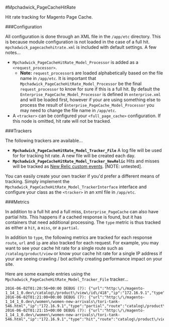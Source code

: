 #Mpchadwick_PageCacheHitRate

Hit rate tracking for Magento Page Cache.

###Configuration

All configuration is done through an XML file in the `/app/etc` directory. This is because module configuration is not loaded in the case of a full hit. `mpchadwick_pagecachehitrate.xml` is included with default settings. A few notes...

- `Mpchadwick_PageCacheHitRate_Model_Processor` is added as a `<request_processor>`.
  - **Note:** `request_processor`s are loaded alphabetically based on the file name in `/app/etc`. It is important that `Mpchadwick_PageCacheHitRate_Model_Processor` be the final `request_processor` to know for sure if this is a full hit. By default the `Enterprise_PageCache_Model_Processor` is defined in `enterprise.xml` and will be loaded first, however if your are using something else to process the result of `Enterprise_PageCache_Model_Processor` you may need to change the file name in `/app/etc`.
- A `<tracker>` can be configured your `<full_page_cache>` configuration. If this node is omitted, hit rate will not be tracked.

###Trackers

The following trackers are available...

- **`Mpchadwick_PageCacheHitRate_Model_Tracker_File`** A log file will be used for for tracking hit rate. A new file will be created each day.
- **`Mpchadwick_PageCacheHitRate_Model_Tracker_NewRelic`** Hits and misses will be tracked as [New Relic custom events](https://docs.newrelic.com/docs/insights/new-relic-insights/adding-querying-data/inserting-custom-events-new-relic-apm-agents). [NOTE: untested].

You can easily create your own tracker if you'd prefer a different means of tracking. Simply implement the `Mpchadwick_PageCacheHitRate_Model_TrackerInterface` interface and configure your class as the `<tracker>` in an xml file in `/app/etc`.

###Metrics

In addition to a full hit and a full miss, `Enterprise_PageCache` can also have partial hits. This happens if a cached response is found, but it has containers that need additional processing. The `type` metric is thus tracked as either a `hit`, a `miss`, or a `partial`.

In addition to `type`, the following metrics are tracked for each response `route`, `url` and `ip` are also tracked for each request. For example, you may want to see your cache hit rate for a single route such as `/catalog/product/view` or know your cache hit rate for a single IP address if your are seeing crawling / bot activity creating performance impact on your site.

Here are some example entries using the `Mpchadwick_PageCacheHitRate_Model_Tracker_File` tracker...

```
2016-06-02T01:20:56+00:00 DEBUG (7): {"url":"http:\/\/magento-1_14_1_0.dev\/catalog\/product\/view\/id\/418","ip":"172.16.9.1","type":"miss","route":"catalog\/product\/view"}
2016-06-02T01:21:00+00:00 DEBUG (7): {"url":"http:\/\/magento-1_14_1_0.dev\/women\/women-new-arrivals\/tori-tank-546.html","ip":"172.16.9.1","type":"partial","route":"catalog\/product\/view"}
2016-06-02T01:21:15+00:00 DEBUG (7): {"url":"http:\/\/magento-1_14_1_0.dev\/women\/women-new-arrivals\/tori-tank-546.html","ip":"172.16.9.1","type":"hit","route":"catalog\/product\/view"}
```
